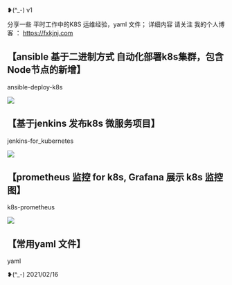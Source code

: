 ❥(^_-)  v1

分享一些 平时工作中的K8S 运维经验，yaml 文件； 详细内容 请关注 我的个人博客 ： https://fxkjnj.com


## 【ansible 基于二进制方式 自动化部署k8s集群，包含Node节点的新增】 
ansible-deploy-k8s

![](http://jpg.fxkjnj.com/soft/ansible/1.jpg)

## 【基于jenkins 发布k8s 微服务项目】
jenkins-for_kubernetes

![](http://jpg.fxkjnj.com/soft/jenkins/1.png)


## 【prometheus 监控 for  k8s, Grafana 展示 k8s 监控图】
k8s-prometheus

![](http://jpg.fxkjnj.com/soft/kubernetes/dashboard-3.png)


## 【常用yaml 文件】
yaml


❥(^_-)   2021/02/16  
